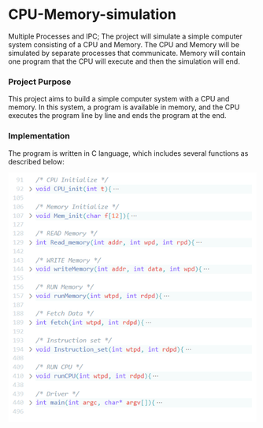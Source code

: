 # CPU-Memory-simulation
Multiple Processes and IPC; The project will simulate a simple computer system consisting of a CPU and Memory. The CPU and Memory will be simulated by separate processes that communicate. Memory will contain one program that the CPU will execute and then the simulation will end.

### Project Purpose
This project aims to build a simple computer system with a CPU and memory. In this system, a program is available in memory, and the CPU executes the program line by line and ends the program at the end. 

### Implementation
The program is written in C language, which includes several functions as described below: 
  
![image](https://raw.githubusercontent.com/armixz/CPU-Memory-simulation/master/img/functions.PNG)